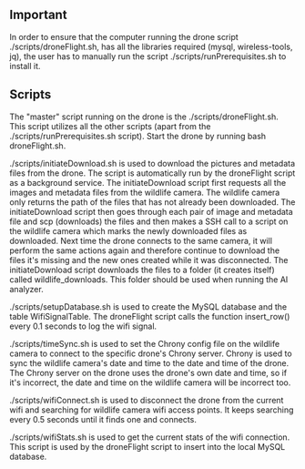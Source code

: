 ## Important
In order to ensure that the computer running the drone script ./scripts/droneFlight.sh, has all the libraries required (mysql, wireless-tools, jq), the user has to manually run the script ./scripts/runPrerequisites.sh to install it.

## Scripts
The "master" script running on the drone is the ./scripts/droneFlight.sh. This script utilizes all the other scripts (apart from the ./scripts/runPrerequisites.sh script).
Start the drone by running bash droneFlight.sh.

./scripts/initiateDownload.sh is used to download the pictures and metadata files from the drone. The script is automatically run by the droneFlight script as a background service. The initiateDownload script first requests all the images and metadata files from the wildlife camera. The wildlife camera only returns the path of the files that has not already been downloaded. The initiateDownload script then goes through each pair of image and metadata file and scp (downloads) the files and then makes a SSH call to a script on the wildlife camera which marks the newly downloaded files as downloaded.
Next time the drone connects to the same camera, it will perform the same actions again and therefore continue to download the files it's missing and the new ones created while it was disconnected.
The initiateDownload script downloads the files to a folder (it creates itself) called wildlife_downloads. This folder should be used when running the AI analyzer.

./scripts/setupDatabase.sh is used to create the MySQL database and the table WifiSignalTable. The droneFlight script calls the function insert_row() every 0.1 seconds to log the wifi signal.

./scripts/timeSync.sh is used to set the Chrony config file on the wildlife camera to connect to the specific drone's Chrony server. Chrony is used to sync the wildlife camera's date and time to the date and time of the drone. The Chrony server on the drone uses the drone's own date and time, so if it's incorrect, the date and time on the wildlife camera will be incorrect too.

./scripts/wifiConnect.sh is used to disconnect the drone from the current wifi and searching for wildlife camera wifi access points. It keeps searching every 0.5 seconds until it finds one and connects.

./scripts/wifiStats.sh is used to get the current stats of the wifi connection. This script is used by the droneFlight script to insert into the local MySQL database.
